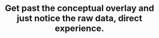 ---
title: Get past the conceptual overlay and just notice the raw data, direct experience.
tags: buddhism consciousness mindfulness waking-up
---